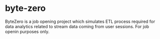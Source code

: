 # byte-zero
ByteZero is a job opening project which simulates ETL process required for data analytics related to stream data coming from user sessions. For job openin purposes only. 
